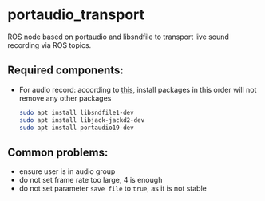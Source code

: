 # portaudio_transport
ROS node based on portaudio and libsndfile to transport live sound recording via ROS topics.

## Required components:
- For audio record:  according to [this](https://ubuntuforums.org/showthread.php?t=1680154),
install packages in this order will not remove any other packages

    ```bash
    sudo apt install libsndfile1-dev
    sudo apt install libjack-jackd2-dev
    sudo apt install portaudio19-dev
    ```
## Common problems:
- ensure user is in audio group
- do not set frame rate too large, 4 is enough
- do not set parameter `save file` to `true`, as it is not stable